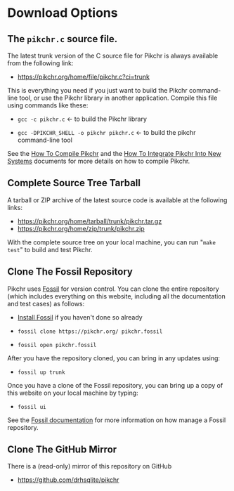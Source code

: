 # Download Options

## The `pikchr.c` source file.

The latest trunk version of the C source file for Pikchr is always
available from the following link:

  *  <https://pikchr.org/home/file/pikchr.c?ci=trunk>

This is everything you need if you just want to build the Pikchr
command-line tool, or use the Pikchr library in another application.
Compile this file using commands like these:

  *  `gcc -c pikchr.c`  &larr; to build the Pikchr library

  *  `gcc -DPIKCHR_SHELL -o pikchr pikchr.c` &larr; to build the
     pikchr command-line tool

See the [How To Compile Pikchr](./build.md) and the
[How To Integrate Pikchr Into New Systems](./integrate.md) documents
for more details on how to compile Pikchr.

## Complete Source Tree Tarball

A tarball or ZIP archive of the latest source code is available
at the following links:

  *  <https://pikchr.org/home/tarball/trunk/pikchr.tar.gz>
  *  <https://pikchr.org/home/zip/trunk/pikchr.zip>

With the complete source tree on your local machine, you can run
"`make test`" to build and test Pikchr.

## Clone The Fossil Repository

Pikchr uses [Fossil](https://fossil-scm.org/home) for version control.
You can clone the entire repository (which includes everything on
this website, including all the documentation and test cases) as follows:

  *  [Install Fossil](https://fossil-scm.org/home/uv/download.html)
      if you haven't done so already

  *  `fossil clone https://pikchr.org/ pikchr.fossil`

  *  `fossil open pikchr.fossil`

After you have the repository cloned, you can bring in any updates using:

  *  `fossil up trunk`

Once you have a clone of the Fossil repository, you can bring up a
copy of this website on your local machine by typing:

  *  `fossil ui`

See the [Fossil documentation][fossil-doc] for more information on how
manage a Fossil repository.

[fossil-doc]: https://fossil-scm.org/home/doc/trunk/www/permutedindex.html

## Clone The GitHub Mirror

There is a (read-only) mirror of this repository on GitHub

  *  <https://github.com/drhsqlite/pikchr>
